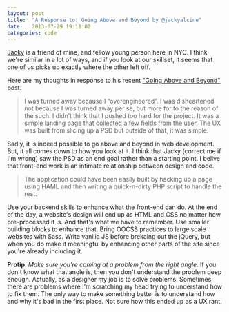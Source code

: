 ```yaml
---
layout: post
title:  "A Response to: Going Above and Beyond by @jackyalcine"
date:   2013-07-29 19:11:02
categories: code
---
```


[Jacky](http://jalcine.me/) is a friend of mine, and fellow young person here in NYC. I think we're similar in a lot of ways, and if you look at our skillset, it seems that one of us picks up exactly where the other left off.

Here are my thoughts in response to his recent ["Going Above and Beyond"](http://blog.jalcine.me/2013/07/26/going-above-and-beyond.html) post.

>  I was turned away because I “overengineered”. I was disheartened not because I was turned away per se, but more for to the reason of the such. I didn’t think that I pushed too hard for the project. It was a simple landing page that collected a few fields from the user. The UX was built from slicing up a PSD but outside of that, it was simple.

Sadly, it is indeed possible to go above and beyond in web development. But, it all comes down to how you look at it. I think that Jacky (correct me if I'm wrong) saw the PSD as an end goal rather than a starting point. I belive that front-end work is an intimate relationship between design and code.

> The application could have been easily built by hacking up a page using HAML and then writing a quick-n-dirty PHP script to handle the rest.

Use your backend skills to enhance what the front-end can do. At the end of the day, a website's design will end up as HTML and CSS no matter how pre-processed it is. And that's what we have to remember. Use smaller building blocks to enhance that. Bring OOCSS practices to large scale websites with Sass. Write vanilla JS before brekaing out the jQuery, but when you do make it meaningful by enhancing other parts of the site since you're already including it.


**Protip**: *Make sure you're coming at a problem from the right angle.* If you don't know what that angle is, then you don't understand the problem deep enough. Actually, as a designer my job is to solve problems. Sometimes, there are problems where I'm scratching my head trying to understand how to fix them. The only way to make something better is to understand how and why it's bad in the first place. Not sure how this ended up as a UX rant.
